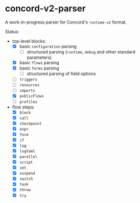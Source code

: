 # concord-v2-parser

A work-in-progress parser for Concord's `runtime-v2` format.

Status:
- top-level blocks:
  - [x] basic `configuration` parsing
    - [ ] structured parsing (`runtime`, `debug` and other standard parameters)
  - [x] basic `flows` parsing
  - [x] basic `forms` parsing
    - [ ] structured parsing of field options
  - [ ] `triggers`
  - [ ] `resources`
  - [ ] `imports`
  - [x] `publicFlows`
  - [ ] `profiles`
- flow steps:
  - [x] `block`
  - [x] `call`
  - [x] `checkpoint`
  - [x] `expr`
  - [x] `form`
  - [x] `if`
  - [x] `log`
  - [x] `logYaml`
  - [x] `parallel`
  - [x] `script`
  - [x] `set`
  - [x] `suspend`
  - [x] `switch`
  - [x] `task`
  - [x] `throw`
  - [x] `try`
